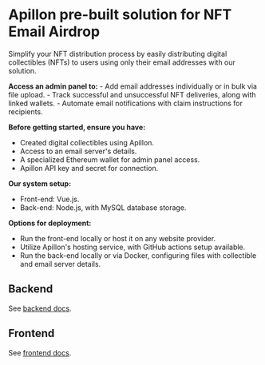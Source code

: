 # Apillon pre-built solution for NFT Email Airdrop

Simplify your NFT distribution process by easily distributing digital collectibles (NFTs) to users using only their email addresses with our solution.

**Access an admin panel to:**
    -   Add email addresses individually or in bulk via file upload.
    -   Track successful and unsuccessful NFT deliveries, along with linked wallets.
    -   Automate email notifications with claim instructions for recipients.

**Before getting started, ensure you have:**
-   Created digital collectibles using Apillon.
-   Access to an email server's details.
-   A specialized Ethereum wallet for admin panel access.
-   Apillon API key and secret for connection.

**Our system setup:**
-   Front-end: Vue.js.
-   Back-end: Node.js, with MySQL database storage.

**Options for deployment:**
-   Run the front-end locally or host it on any website provider.
-   Utilize Apillon's hosting service, with GitHub actions setup available.
-   Run the back-end locally or via Docker, configuring files with collectible and email server details.


## Backend

See [backend docs](/backend/README.md).

## Frontend

See [frontend docs](/frontend/README.md).

